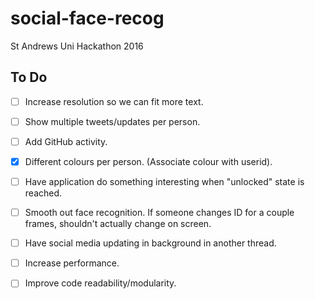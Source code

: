 # social-face-recog
St Andrews Uni Hackathon 2016

## To Do

- [ ] Increase resolution so we can fit more text.
- [ ] Show multiple tweets/updates per person.
- [ ] Add GitHub activity.
- [x] Different colours per person. (Associate colour with userid).
- [ ] Have application do something interesting when "unlocked" state is reached.
- [ ] Smooth out face recognition. If someone changes ID for a couple frames, shouldn't actually change on screen.
- [ ] Have social media updating in background in another thread.
- [ ] Increase performance.
- [ ] Improve code readability/modularity.

